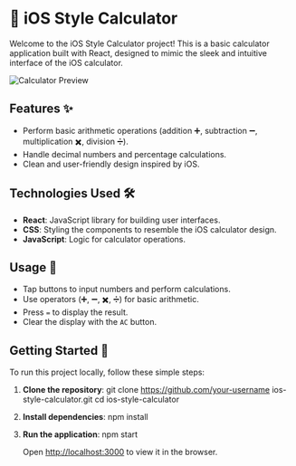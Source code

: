 # 📱 iOS Style Calculator

Welcome to the iOS Style Calculator project! This is a basic calculator application built with React, designed to mimic the sleek and intuitive interface of the iOS calculator.

![Calculator Preview](calculator-preview.png)

## Features ✨

- Perform basic arithmetic operations (addition ➕, subtraction ➖, multiplication ✖️, division ➗).
- Handle decimal numbers and percentage calculations.
- Clean and user-friendly design inspired by iOS.


## Technologies Used 🛠️

- **React**: JavaScript library for building user interfaces.
- **CSS**: Styling the components to resemble the iOS calculator design.
- **JavaScript**: Logic for calculator operations.

## Usage 🧮

- Tap buttons to input numbers and perform calculations.
- Use operators (➕, ➖, ✖️, ➗) for basic arithmetic.
- Press `=` to display the result.
- Clear the display with the `AC` button.

## Getting Started 🚀

To run this project locally, follow these simple steps:

1. **Clone the repository**:
   git clone https://github.com/your-username ios-style-calculator.git
   cd ios-style-calculator


2. **Install dependencies**:
   npm install

3. **Run the application**:
   npm start

   Open [http://localhost:3000](http://localhost:3000) to view it in the browser.


